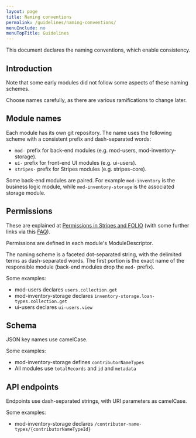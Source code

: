 ```yaml
---
layout: page
title: Naming conventions
permalink: /guidelines/naming-conventions/
menuInclude: no
menuTopTitle: Guidelines
---
```


This document declares the naming conventions, which enable consistency.

## Introduction

Note that some early modules did not follow some aspects of these naming schemes.

Choose names carefully, as there are various ramifications to change later.

## Module names

Each module has its own git repository. The name uses the following scheme with a consistent prefix and dash-separated words:

* `mod-` prefix for back-end modules (e.g. mod-users, mod-inventory-storage).
* `ui-` prefix for front-end UI modules (e.g. ui-users).
* `stripes-` prefix for Stripes modules (e.g. stripes-core).

Some back-end modules are paired. For example `mod-inventory` is the business logic module, while `mod-inventory-storage` is the associated storage module.

## Permissions

These are explained at [Permissions in Stripes and FOLIO](https://github.com/folio-org/stripes-core/blob/master/doc/permissions.md) (with some further links via this [FAQ](/faqs/explain-permissions-system/)).

Permissions are defined in each module's ModuleDescriptor.

The naming scheme is a faceted dot-separated string, with the delimited terms as dash-separated words.
The first portion is the exact name of the responsible module (back-end modules drop the `mod-` prefix).

Some examples:

* mod-users declares `users.collection.get`
* mod-inventory-storage declares `inventory-storage.loan-types.collection.get`
* ui-users declares `ui-users.view`

## Schema 

JSON key names use camelCase.

Some examples:

* mod-inventory-storage defines `contributorNameTypes`
* All modules use `totalRecords` and `id` and `metadata`

## API endpoints

Endpoints use dash-separated strings, with URI parameters as camelCase.

Some examples:

* mod-inventory-storage declares `/contributor-name-types/{contributorNameTypeId}`


